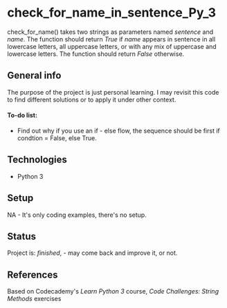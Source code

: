 # check_for_name_in_sentence_Py_3
check_for_name() takes two strings as parameters named _sentence_ and _name_. The function should return _True_ if _name_ appears in sentence in all lowercase letters, all uppercase letters, or with any mix of uppercase and lowercase letters. The function should return _False_ otherwise.

## General info
The purpose of the project is just personal learning. I may revisit this code to find different solutions or to apply it under other context. 


#### To-do list:
* Find out why if you use an if - else flow, the sequence should be first if condtion = False, else True. 

## Technologies
* Python 3

## Setup
NA - It's only coding examples, there's no setup.

## Status
Project is: _finished_, - may come back and improve it, or not.


## References
Based on Codecademy's _Learn Python 3_ course, _Code Challenges: String Methods_ exercises
